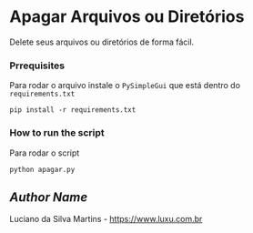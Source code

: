 # Apagar Arquivos ou Diretórios
<!--Remove the below lines and add yours -->
Delete seus arquivos ou diretórios de forma fácil.

### Prrequisites
<!--Remove the below lines and add yours -->
Para rodar o arquivo instale o ``PySimpleGui`` que está dentro do ``requirements.txt``
````
pip install -r requirements.txt
````

### How to run the script
<!--Remove the below lines and add yours -->
Para rodar o script
````
python apagar.py
````

## *Author Name*
<!--Remove the below lines and add yours -->
Luciano da Silva Martins - https://www.luxu.com.br
